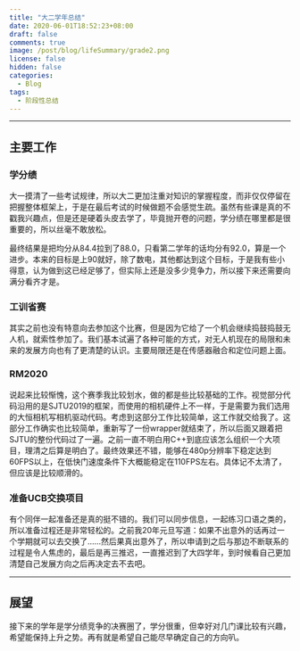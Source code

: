 ```yaml
---
title: "大二学年总结"
date: 2020-06-01T18:52:23+08:00
draft: false
comments: true
image: /post/blog/lifeSummary/grade2.png
license: false
hidden: false
categories:
  - Blog
tags:
  - 阶段性总结
---
```


---
## 主要工作

### 学分绩

大一摸清了一些考试规律，所以大二更加注重对知识的掌握程度，而非仅仅停留在把握整体框架上，于是在最后考试的时候做题不会感觉生疏。虽然有些课是真的不戳我兴趣点，但是还是硬着头皮去学了，毕竟抛开卷的问题，学分绩在哪里都是很重要的，所以丝毫不敢放松。

最终结果是把均分从84.4拉到了88.0，只看第二学年的话均分有92.0，算是一个进步。本来的目标是上90就好，除了数电，其他都达到这个目标，于是我有些小得意，认为做到这已经足够了，但实际上还是没多少竞争力，所以接下来还需要向满分看齐才是。

### 工训省赛

其实之前也没有特意向去参加这个比赛，但是因为它给了一个机会继续捣鼓捣鼓无人机，就索性参加了。我们基本试遍了各种可能的方式，对无人机现在的局限和未来的发展方向也有了更清楚的认识。主要局限还是在传感器融合和定位问题上面。

### RM2020

说起来比较惭愧，这个赛季我比较划水，做的都是些比较基础的工作。视觉部分代码沿用的是SJTU2019的框架，而使用的相机硬件上不一样，于是需要为我们选用的大恒相机写相机驱动代码。考虑到这部分工作比较简单，这工作就交给我了。这部分工作确实也比较简单，重新写了一份wrapper就结束了，所以后面又跟着把SJTU的整份代码过了一遍。之前一直不明白用C++到底应该怎么组织一个大项目，理清之后算是明白了。最终效果还不错，能够在480p分辨率下稳定达到60FPS以上，在低快门速度条件下大概能稳定在110FPS左右。具体记不太清了，但应该是比较顺滑的。

### 准备UCB交换项目

有个同伴一起准备还是真的挺不错的。我们可以同步信息，一起练习口语之类的，所以准备过程还是非常轻松的。之前我20年元旦写道：如果不出意外的话再过一个学期就可以去交换了……然后果真出意外了，所以申请到之后与那边不断联系的过程是令人焦虑的，最后是再三推迟，一直推迟到了大四学年，到时候看自己更加清楚自己发展方向之后再决定去不去吧。

---
## 展望

接下来的学年是学分绩竞争的决赛圈了，学分很重，但幸好对几门课比较有兴趣，希望能保持上升之势。再有就是希望自己能尽早确定自己的方向叭。